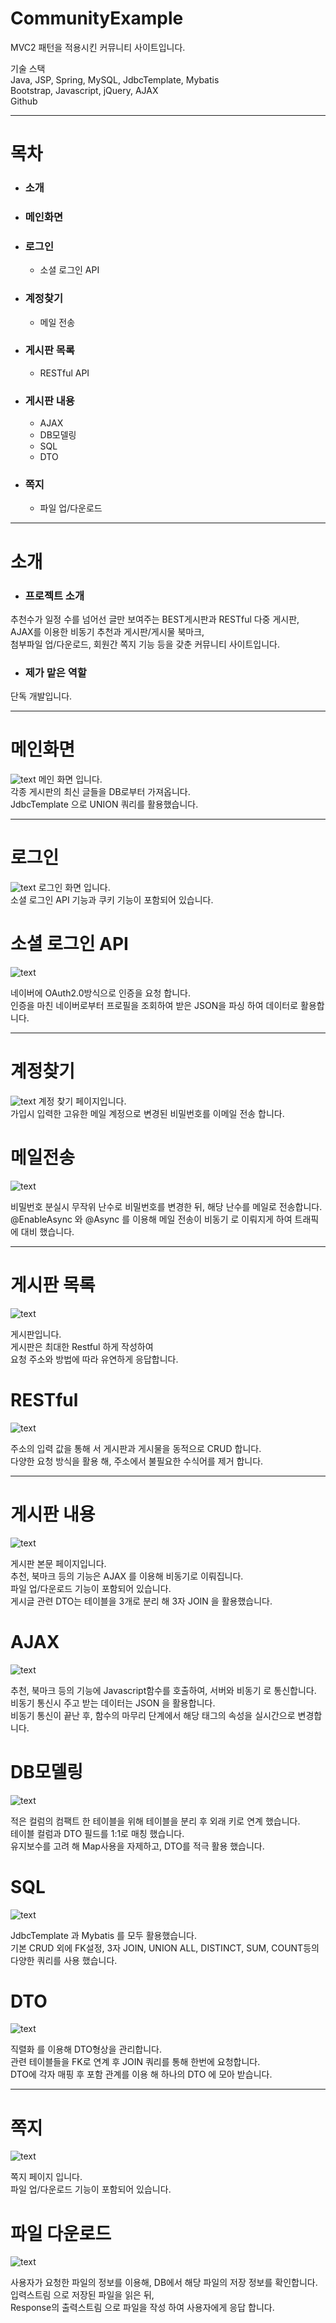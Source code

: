 # CommunityExample

MVC2 패턴을 적용시킨 커뮤니티 사이트입니다.  
  
기술 스택  
Java, JSP, Spring, MySQL, JdbcTemplate, Mybatis  
Bootstrap, Javascript, jQuery, AJAX  
Github

***

# 목차
- ### 소개
- ### 메인화면
- ### 로그인
	- 소셜 로그인 API
- ### 계정찾기
	- 메일 전송
- ### 게시판 목록
	- RESTful API
- ### 게시판 내용
	- AJAX
	- DB모델링
	- SQL
	- DTO
- ### 쪽지
	- 파일 업/다운로드

***

# 소개

- ### 프로젝트 소개

추천수가 일정 수를 넘어선 글만 보여주는 BEST게시판과 RESTful 다중 게시판,  
AJAX를 이용한 비동기 추천과 게시판/게시물 북마크,  
첨부파일 업/다운로드, 회원간 쪽지 기능 등을 갖춘 커뮤니티 사이트입니다.

- ### 제가 맡은 역할

단독 개발입니다.

***

# 메인화면
![text](file%20repository/read%20me/main.png "main")
메인 화면 입니다.  
각종 게시판의 최신 글들을 DB로부터 가져옵니다.  
JdbcTemplate 으로 UNION 쿼리를 활용했습니다.  

***

# 로그인
![text](file%20repository/read%20me/login.png "login")
로그인 화면 입니다.  
소셜 로그인 API 기능과 쿠키 기능이 포함되어 있습니다.

# 소셜 로그인 API

![text](file%20repository/read%20me/login%20api.png "")

네이버에 OAuth2.0방식으로 인증을 요청 합니다.  
인증을 마친 네이버로부터 프로필을 조회하여 받은 JSON을 파싱 하여 데이터로 활용합니다.

***

# 계정찾기
![text](file%20repository/read%20me/find%20account.png "find account")
계정 찾기 페이지입니다.  
가입시 입력한 고유한 메일 계정으로 변경된 비밀번호를 이메일 전송 합니다.

# 메일전송

![text](file%20repository/read%20me/mail.png "")

비밀번호 분실시 무작위 난수로 비밀번호를 변경한 뒤, 해당 난수를 메일로 전송합니다.  
@EnableAsync 와 @Async 를 이용해 메일 전송이 비동기 로 이뤄지게 하여 트래픽에 대비 했습니다.

***

# 게시판 목록

![text](file%20repository/read%20me/board%20list.png "list")

게시판입니다.  
게시판은 최대한 Restful 하게 작성하여  
요청 주소와 방법에 따라 유연하게 응답합니다.

# RESTful

![text](file%20repository/read%20me/REST.png "")

주소의 입력 값을 통해 서 게시판과 게시물을 동적으로 CRUD 합니다.  
다양한 요청 방식을 활용 해, 주소에서 불필요한 수식어를 제거 합니다.

***

# 게시판 내용

![text](file%20repository/read%20me/board%20content.png "content")

게시판 본문 페이지입니다.  
추천, 북마크 등의 기능은 AJAX 를 이용해 비동기로 이뤄집니다.  
파일 업/다운로드 기능이 포함되어 있습니다.  
게시글 관련 DTO는 테이블을 3개로 분리 해 3자 JOIN 을 활용했습니다.

# AJAX

![text](file%20repository/read%20me/ajax.png "")

추천, 북마크 등의 기능에 Javascript함수를 호출하여, 서버와 비동기 로 통신합니다.  
비동기 통신시 주고 받는 데이터는 JSON 을 활용합니다.  
비동기 통신이 끝난 후, 함수의 마무리 단계에서 해당 태그의 속성을 실시간으로 변경합니다.

# DB모델링

![text](file%20repository/read%20me/db.png "")

적은 컬럼의 컴팩트 한 테이블을 위해 테이블을 분리 후 외래 키로 연계 했습니다.  
테이블 컬럼과 DTO 필드를 1:1로 매칭 했습니다.  
유지보수를 고려 해 Map사용을 자제하고, DTO를 적극 활용 했습니다.

# SQL

![text](file%20repository/read%20me/sql.png "")

JdbcTemplate 과 Mybatis 를 모두 활용했습니다.  
기본 CRUD 외에 FK설정, 3자 JOIN, UNION ALL, DISTINCT, SUM, COUNT등의 다양한 쿼리를 사용 했습니다.

# DTO

![text](file%20repository/read%20me/dto.png "")

직렬화 를 이용해 DTO형상을 관리합니다.  
관련 테이블들을 FK로 연계 후 JOIN 쿼리를 통해 한번에 요청합니다.  
DTO에 각자 매핑 후 포함 관계를 이용 해 하나의 DTO 에 모아 받습니다.

***

# 쪽지

![text](file%20repository/read%20me/dm.png "dm")

쪽지 페이지 입니다.  
파일 업/다운로드 기능이 포함되어 있습니다.

# 파일 다운로드

![text](file%20repository/read%20me/file%20download.png "")

사용자가 요청한 파일의 정보를 이용해, DB에서 해당 파일의 저장 정보를 확인합니다.  
입력스트림 으로 저장된 파일을 읽은 뒤,  
Response의 출력스트림 으로 파일을 작성 하여 사용자에게 응답 합니다.

